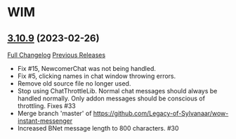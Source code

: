 # WIM

## [3.10.9](https://github.com/Legacy-of-Sylvanaar/wow-instant-messenger/tree/3.10.9) (2023-02-26)
[Full Changelog](https://github.com/Legacy-of-Sylvanaar/wow-instant-messenger/compare/3.10.8...3.10.9) [Previous Releases](https://github.com/Legacy-of-Sylvanaar/wow-instant-messenger/releases)

- Fix #15, NewcomerChat was not being handled.  
- Fix #5, clicking names in chat window throwing errors.  
- Remove old source file no longer used.  
- Stop using ChatThrottleLib. Normal chat messages should always be handled normally. Only addon messages should be conscious of throttling. Fixes #33  
- Merge branch 'master' of https://github.com/Legacy-of-Sylvanaar/wow-instant-messenger  
- Increased BNet message length to 800 characters. #30  
